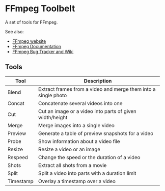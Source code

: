 # FFmpeg Toolbelt

A set of tools for FFmpeg.

See also:

- [FFmpeg website](https://ffmpeg.org/)
- [FFmpeg Documentation](https://ffmpeg.org/ffmpeg-all.html)
- [FFmpeg Bug Tracker and Wiki](https://trac.ffmpeg.org/wiki)

## Tools

Tool | Description
---- | -----------
Blend | Extract frames from a video and merge them into a single photo
Concat | Concatenate several videos into one
Cut | Cut an image or a video into parts of given width/height
Merge | Merge images into a single video
Preview | Generate a table of preview snapshots for a video
Probe | Show information about a video file
Resize | Resize a video or an image
Respeed | Change the speed or the duration of a video
Shots | Extract all shots from a movie
Split | Split a video into parts with a duration limit
Timestamp | Overlay a timestamp over a video
